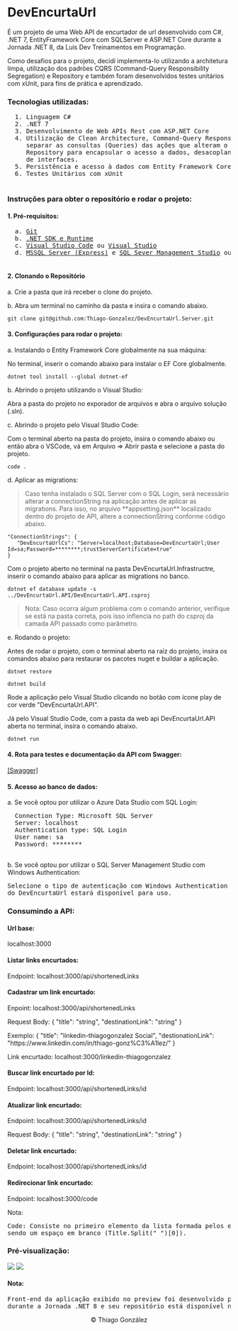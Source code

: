 <div>
  <h1>DevEncurtaUrl</h1>
  <p>É um projeto de uma Web API de encurtador de url desenvolvido com C#, .NET 7, EntityFramework Core com SQLServer e ASP.NET Core durante a Jornada .NET 8, da Luis Dev Treinamentos em Programação.</p>
  <p>Como desafios para o projeto, decidi implementa-lo utilizando a architetura limpa, utilização dos padrões CQRS (Command-Query Responsibility Segregation) e Repository e também foram desenvolvidos testes unitários com xUnit, para fins de prática e aprendizado.</p>

  <h3>Tecnologias utilizadas:</h3>
  <pre>
  1. Linguagem C#
  2. .NET 7
  3. Desenvolvimento de Web APIs Rest com ASP.NET Core
  4. Utilização de Clean Architecture, Command-Query Responsility Segregation (CQRS) para
     separar as consultas (Queries) das ações que alteram o estado do sistema (Commands) e Padrão
     Repository para encapsular o acesso a dados, desacoplando detalhes de implementação através 
     de interfaces.
  5. Persistência e acesso à dados com Entity Framework Core e SQL Server
  6. Testes Unitários com xUnit
  </pre>
  
  <h3>Instruções para obter o repositório e rodar o projeto:</h3>
  <h4>1. Pré-requisitos:</h4>
  <pre>
  a. <a href="https://git-scm.com/">Git</a>
  b. <a href="https://dotnet.microsoft.com/en-us/download">.NET SDK e Runtime</a>
  c. <a href="https://code.visualstudio.com/">Visual Studio Code</a> ou <a href="https://visualstudio.microsoft.com/pt-br/downloads/">Visual Studio</a>
  d. <a href="https://www.microsoft.com/pt-br/sql-server/sql-server-downloads">MSSQL Server (Express)</a> e <a href="https://www.microsoft.com/pt-br/sql-server/sql-server-downloads">SQL Sever Management Studio</a> ou <a href="https://azure.microsoft.com/pt-br/products/data-studio">Azure Data Studio</a>
  </pre>
  
  <h4>2. Clonando o Repositório</h4>
  <p>a. Crie a pasta que irá receber o clone do projeto.</p>
  <p>b. Abra um terminal no caminho da pasta e insira o comando abaixo.</p>
  <pre><code>git clone git@github.com:Thiago-Gonzalez/DevEncurtaUrl.Server.git</code></pre>   

  <h4>3. Configurações para rodar o projeto:</h4>
  <p>a. Instalando o Entity Framework Core globalmente na sua máquina:<p>
  <p>No terminal, inserir o comando abaixo para instalar o EF Core globalmente.</p>
  <pre><code>dotnet tool install --global dotnet-ef</code></pre>
  <p>b. Abrindo o projeto utilizando o Visual Studio:</p>
  <p>Abra a pasta do projeto no exporador de arquivos e abra o arquivo solução (.sln).</p>
  <p>c. Abrindo o projeto pelo Visual Studio Code:</p>
  <p>Com o terminal aberto na pasta do projeto, insira o comando abaixo ou então abra o VSCode, vá em Arquivo => Abrir pasta 
e selecione a pasta do projeto.</p>
  <pre><code>code .</code></pre>
  <p>d. Aplicar as migrations:</p>
  <blockquote>Caso tenha instalado o SQL Server com o SQL Login, será necessário alterar a connectionString na aplicação antes
de aplicar as migrations. Para isso, no arquivo **appsetting.json** localizado dentro do projeto de API, altere a 
connectionString conforme código abaixo.</blockquote>
  <pre><code>"ConnectionStrings": {
   "DevEncurtaUrlCs": "Server=localhost;Database=DevEncurtaUrl;User Id=sa;Password=********;trustServerCertificate=true"
}</code></pre>
  <p>Com o projeto aberto no terminal na pasta DevEncurtaUrl.Infrastructre, inserir o comando abaixo para aplicar
as migrations no banco.</p>
  <pre><code>dotnet ef database update -s ../DevEncurtaUrl.API/DevEncurtaUrl.API.csproj</code></pre>
  <blockquote>Nota: Caso ocorra algum problema com o comando anterior, verifique se está na pasta correta, pois isso inflencia
no path do csproj da camada API passado como parâmetro.</blockquote>
  <p>e. Rodando o projeto:</p>
  <p>Antes de rodar o projeto, com o terminal aberto na raíz do projeto, insira os comandos abaixo para restaurar
os pacotes nuget e buildar a aplicação.</p>
  <pre><code>dotnet restore</code></pre>
  <pre><code>dotnet build</code></pre>
  <p>Rode a aplicação pelo Visual Studio clicando no botão com ícone play de cor verde "DevEncurtaUrl.API".</p>
  <p>Já pelo Visual Studio Code, com a pasta da web api DevEncurtaUrl.API aberta no terminal, insira o comando abaixo.</p>
  <pre><code>dotnet run</code></pre>

  <h4>4. Rota para testes e documentação da API com Swagger:</h4>
  <a href="https://localhost:9000/swagger/index.html">[Swagger]</a>

  <h4>5. Acesso ao banco de dados:</h4>
  <p>a. Se você optou por utilizar o Azure Data Studio com SQL Login:</p>
  <pre>
  Connection Type: Microsoft SQL Server
  Server: localhost
  Authentication type: SQL Login
  User name: sa
  Password: ********
  </pre>
  <p>b. Se você optou por utilizar o SQL Server Management Studio com Windows Authentication:</p>
  <pre>Selecione o tipo de autenticação com Windows Authentication e ao aplicar as migrations, o banco 
do DevEncurtaUrl estará disponível para uso.</pre>

  <h3>Consumindo a API:</h3>
  <h4>Url base:</h4>
  <p>localhost:3000</p>
  <h4>Listar links encurtados:</h4>
  <p>Endpoint: localhost:3000/api/shortenedLinks</p>
  <h4>Cadastrar um link encurtado:</h4>
  <p>Enpoint: localhost:3000/api/shortenedLinks</p>
  <p>Request Body: { "title": "string", "destinationLink": "string" }</p>
  <p>Exemplo: { "title": "linkedin-thiagogonzalez Social", "destionationLink": "https://www.linkedin.com/in/thiago-gonz%C3%A1lez/" }</p>
  <p>Link encurtado: localhost:3000/linkedin-thiagogonzalez</p>
  <h4>Buscar link encurtado por Id:</h4>
  <p>Endpoint: localhost:3000/api/shortenedLinks/id</p>
  <h4>Atualizar link encurtado:</h4>
  <p>Endpoint: localhost:3000/api/shortenedLinks/id</p>
  <p>Request Body: { "title": "string", "destinationLink": "string" }</p>
  <h4>Deletar link encurtado:</h4>
  <p>Endpoint: localhost:3000/api/shortenedLinks/id</p>
  <h4>Redirecionar link encurtado:</h4>
  <p>Endpoint: localhost:3000/code</p>
  <p>Nota:</p>
  <pre>Code: Consiste no primeiro elemento da lista formada pelos elementos da string Title com separador 
sendo um espaço em branco (Title.Split(" ")[0]).</pre>

  <h3>Pré-visualização:</h3>
  <img src="https://cdn.discordapp.com/attachments/1073613352091271279/1077030207581597726/deepin-screen-recorder_Select_area_20230217172144.gif" />
  <img src="https://cdn.discordapp.com/attachments/1073613352091271279/1077030472661610506/Captura_de_tela_de_2023-02-17_16-44-15.png" />
  
  <h4>Nota:</h4>
  <pre>Front-end da aplicação exibido no preview foi desenvolvido pela equipe LuisDev para consumo
durante a Jornada .NET 8 e seu repositório está disponível no github do @luisdeol (<a href="https://github.com/luisdeol/dev-encurta-url-front">link</a>).</pre>
<p align="center">© Thiago González</p>
</div>
